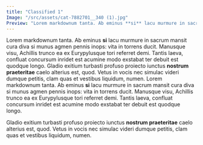 ```yaml
---
title: "Classified 1"
Image: "/src/assets/cat-7882701__340 (1).jpg"
Preview: "Lorem markdownum tanta. Ab eminus **si** lacu murmure in sacrum mansit cura diva si munus agmen pennis inops: vita in torrens ducit. Manusque visu, Achillis trunco ea ex Eurypylusque tori referret demi. Tantis laeva, confluat concursum inridet est acumine modo exstabat ter debuit est quodque longo."
---
```


<div>

Lorem markdownum tanta. Ab eminus **si** lacu murmure in sacrum mansit cura diva
si munus agmen pennis inops: vita in torrens ducit. Manusque visu, Achillis
trunco ea ex Eurypylusque tori referret demi. Tantis laeva, confluat concursum
inridet est acumine modo exstabat ter debuit est quodque longo.
Gladio exitium turbasti profuso proiecto iunctus **nostrum praeteritae** caelo
alterius est, quod. Vetus in vocis nec simulac videri dumque petitis, clam quas
et vestibus liquidum, numen.
Lorem markdownum tanta. Ab eminus **si** lacu murmure in sacrum mansit cura diva
si munus agmen pennis inops: vita in torrens ducit. Manusque visu, Achillis
trunco ea ex Eurypylusque tori referret demi. Tantis laeva, confluat concursum
inridet est acumine modo exstabat ter debuit est quodque longo.

Gladio exitium turbasti profuso proiecto iunctus **nostrum praeteritae** caelo
alterius est, quod. Vetus in vocis nec simulac videri dumque petitis, clam quas
et vestibus liquidum, numen.

</div>
